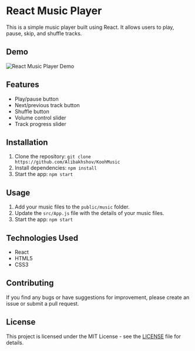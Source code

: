 # React Music Player

This is a simple music player built using React. It allows users to play, pause, skip, and shuffle tracks. 

## Demo

![React Music Player Demo](demo.gif)

## Features

- Play/pause button
- Next/previous track button
- Shuffle button
- Volume control slider
- Track progress slider

## Installation

1. Clone the repository: ``git clone https://github.com/Alibakhshov/KoohMusic``
2. Install dependencies: `npm install`
3. Start the app: `npm start`

## Usage

1. Add your music files to the `public/music` folder.
2. Update the `src/App.js` file with the details of your music files.
3. Start the app: `npm start`

## Technologies Used

- React
- HTML5
- CSS3

## Contributing

If you find any bugs or have suggestions for improvement, please create an issue or submit a pull request.

## License

This project is licensed under the MIT License - see the [LICENSE](LICENSE) file for details.
